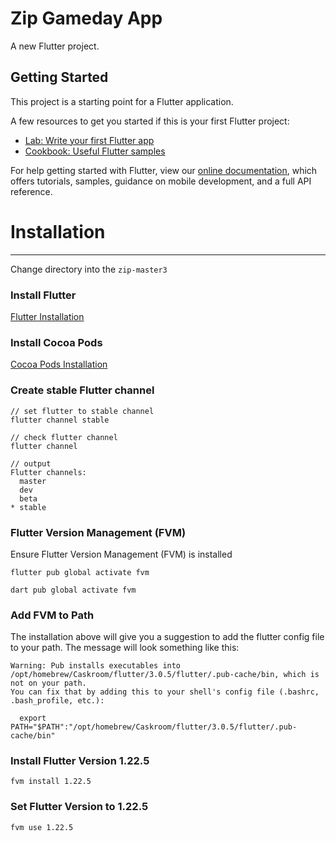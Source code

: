 # Zip Gameday App

A new Flutter project.

## Getting Started

This project is a starting point for a Flutter application.

A few resources to get you started if this is your first Flutter project:

- [Lab: Write your first Flutter app](https://flutter.dev/docs/get-started/codelab)
- [Cookbook: Useful Flutter samples](https://flutter.dev/docs/cookbook)

For help getting started with Flutter, view our
[online documentation](https://flutter.dev/docs), which offers tutorials,
samples, guidance on mobile development, and a full API reference.

# Installation
---

Change directory into the `zip-master3`

### Install Flutter

[Flutter Installation](https://docs.flutter.dev/get-started/install)

### Install Cocoa Pods

[Cocoa Pods Installation](https://guides.cocoapods.org/using/getting-started.html#installation)

### Create stable Flutter channel

```
// set flutter to stable channel
flutter channel stable

// check flutter channel
flutter channel

// output
Flutter channels:
  master
  dev
  beta
* stable
```

### Flutter Version Management (FVM)

Ensure Flutter Version Management (FVM) is installed

`flutter pub global activate fvm`

`dart pub global activate fvm`
### Add FVM to Path

The installation above will give you a suggestion to add the flutter config file to your path. The message will look something like this:

```
Warning: Pub installs executables into /opt/homebrew/Caskroom/flutter/3.0.5/flutter/.pub-cache/bin, which is not on your path.
You can fix that by adding this to your shell's config file (.bashrc, .bash_profile, etc.):

  export PATH="$PATH":"/opt/homebrew/Caskroom/flutter/3.0.5/flutter/.pub-cache/bin"
```

### Install Flutter Version 1.22.5

`fvm install 1.22.5`

### Set Flutter Version to 1.22.5

`fvm use 1.22.5`
